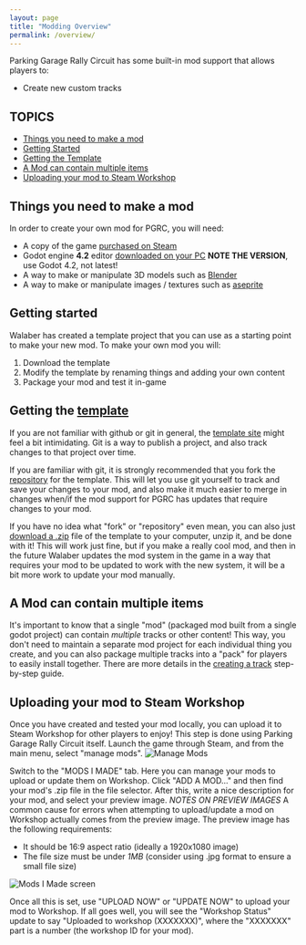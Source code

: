```yaml
---
layout: page
title: "Modding Overview"
permalink: /overview/
---
```


Parking Garage Rally Circuit has some built-in mod support that allows players to:
* Create new custom tracks

## TOPICS
* [Things you need to make a mod](#requirements)
* [Getting Started](#getting-started)
* [Getting the Template](#template)
* [A Mod can contain multiple items](#multiple-items)
* [Uploading your mod to Steam Workshop](#uploading-to-workshop)

## <a name="requirements"></a>Things you need to make a mod
In order to create your own mod for PGRC, you will need:
* A copy of the game [purchased on Steam](https://store.steampowered.com/app/2737300/Parking_Garage_Rally_Circuit/)
* Godot engine **4.2** editor [downloaded on your PC](https://godotengine.org/download/archive/4.2.2-stable/) **NOTE THE VERSION**, use Godot 4.2, not latest!
* A way to make or manipulate 3D models such as [Blender](https://www.blender.org/download/)
* A way to make or manipulate images / textures such as [aseprite](https://www.aseprite.org/)

## <a name="getting-started"></a>Getting started
Walaber has created a template project that you can use as a starting point to make your new mod.  To make your own mod you will:
1. Download the template
2. Modify the template by renaming things and adding your own content
3. Package your mod and test it in-game

## <a name="template"></a>Getting the [template][repo]
If you are not familiar with github or git in general, the [template site][repo] might feel a bit intimidating.  Git is a way to publish a project, and also track changes to that project over time.

If you are familiar with git, it is strongly recommended that you fork the [repository][repo] for the template.  This will let you use git yourself to track and save your changes to your mod, and also make it much easier to merge in changes when/if the mod support for PGRC has updates that require changes to your mod.

If you have no idea what "fork" or "repository" even mean, you can also just [download a .zip](https://github.com/walaber-ent/pgrc-mod/archive/refs/heads/main.zip) file of the template to your computer, unzip it, and be done with it!  This will work just fine, but if you make a really cool mod, and then in the future Walaber updates the mod system in the game in a way that requires your mod to be updated to work with the new system, it will be a bit more work to update your mod manually.

## <a name="multiple-items"></a>A Mod can contain multiple items
It's important to know that a single "mod" (packaged mod built from a single godot project) can contain *multiple* tracks or other content!  This way, you don't need to maintain a separate mod project for each individual thing you create, and you can also package multiple tracks into a "pack" for players to easily install together.  There are more details in the [creating a track](../track) step-by-step guide.

## <a name="uploading-to-workshop"></a>Uploading your mod to Steam Workshop
Once you have created and tested your mod locally, you can upload it to Steam Workshop for other players to enjoy!  This step is done using Parking Garage Rally Circuit itself.  Launch the game through Steam, and from the main menu, select "manage mods".
![Manage Mods](../assets/images/upload_to_workshop_manage_mods.jpg)

Switch to the "MODS I MADE" tab.  Here you can manage your mods to upload or update them on Workshop.  Click "ADD A MOD..." and then find your mod's .zip file in the file selector.  After this, write a nice description for your mod, and select your preview image.
*NOTES ON PREVIEW IMAGES*
A common cause for errors when attempting to upload/update a mod on Workshop actually comes from the preview image.  The preview image has the following requirements:
- It should be 16:9 aspect ratio (ideally a 1920x1080 image)
- The file size must be under *1MB* (consider using .jpg format to ensure a small file size)

![Mods I Made screen](../assets/images/upload_to_workshop_mods_i_made.jpg)

Once all this is set, use "UPLOAD NOW" or "UPDATE NOW" to upload your mod to Workshop.  If all goes well, you will see the "Workshop Status" update to say "Uploaded to workshop (XXXXXXX)", where the "XXXXXXX" part is a number (the workshop ID for your mod).


[repo]:https://github.com/walaber-ent/pgrc-mod